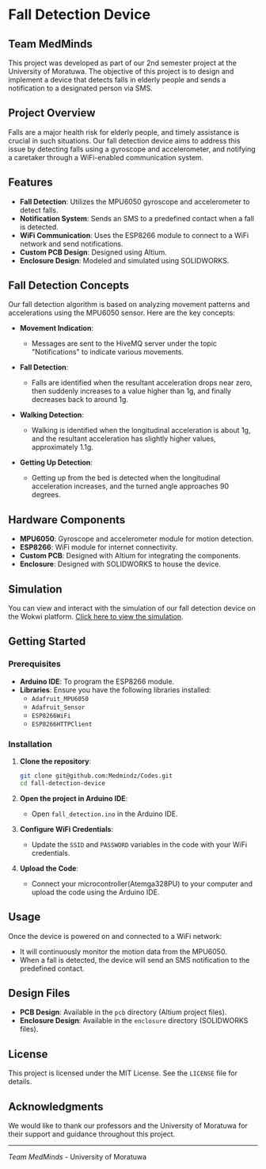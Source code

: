 # Fall Detection Device

## Team MedMinds

This project was developed as part of our 2nd semester project at the University of Moratuwa. The objective of this project is to design and implement a device that detects falls in elderly people and sends a notification to a designated person via SMS.

## Project Overview

Falls are a major health risk for elderly people, and timely assistance is crucial in such situations. Our fall detection device aims to address this issue by detecting falls using a gyroscope and accelerometer, and notifying a caretaker through a WiFi-enabled communication system.

## Features

- **Fall Detection**: Utilizes the MPU6050 gyroscope and accelerometer to detect falls.
- **Notification System**: Sends an SMS to a predefined contact when a fall is detected.
- **WiFi Communication**: Uses the ESP8266 module to connect to a WiFi network and send notifications.
- **Custom PCB Design**: Designed using Altium.
- **Enclosure Design**: Modeled and simulated using SOLIDWORKS.

## Fall Detection Concepts

Our fall detection algorithm is based on analyzing movement patterns and accelerations using the MPU6050 sensor. Here are the key concepts:

- **Movement Indication**: 
  - Messages are sent to the HiveMQ server under the topic "Notifications" to indicate various movements.

- **Fall Detection**:
  - Falls are identified when the resultant acceleration drops near zero, then suddenly increases to a value higher than 1g, and finally decreases back to around 1g.

- **Walking Detection**:
  - Walking is identified when the longitudinal acceleration is about 1g, and the resultant acceleration has slightly higher values, approximately 1.1g.

- **Getting Up Detection**:
  - Getting up from the bed is detected when the longitudinal acceleration increases, and the turned angle approaches 90 degrees.

## Hardware Components

- **MPU6050**: Gyroscope and accelerometer module for motion detection.
- **ESP8266**: WiFi module for internet connectivity.
- **Custom PCB**: Designed with Altium for integrating the components.
- **Enclosure**: Designed with SOLIDWORKS to house the device.

## Simulation

You can view and interact with the simulation of our fall detection device on the Wokwi platform. [Click here to view the simulation](https://wokwi.com/projects/382452706605097985).

## Getting Started

### Prerequisites

- **Arduino IDE**: To program the ESP8266 module.
- **Libraries**: Ensure you have the following libraries installed:
  - `Adafruit_MPU6050`
  - `Adafruit_Sensor`
  - `ESP8266WiFi`
  - `ESP8266HTTPClient`

### Installation

1. **Clone the repository**:
    ```bash
    git clone git@github.com:Medmindz/Codes.git
    cd fall-detection-device
    ```

2. **Open the project in Arduino IDE**:
    - Open `fall_detection.ino` in the Arduino IDE.

3. **Configure WiFi Credentials**:
    - Update the `SSID` and `PASSWORD` variables in the code with your WiFi credentials.

4. **Upload the Code**:
    - Connect your microcontroller(Atemga328PU) to your computer and upload the code using the Arduino IDE.

## Usage

Once the device is powered on and connected to a WiFi network:
- It will continuously monitor the motion data from the MPU6050.
- When a fall is detected, the device will send an SMS notification to the predefined contact.

## Design Files

- **PCB Design**: Available in the `pcb` directory (Altium project files).
- **Enclosure Design**: Available in the `enclosure` directory (SOLIDWORKS files).

## License

This project is licensed under the MIT License. See the `LICENSE` file for details.

## Acknowledgments

We would like to thank our professors and the University of Moratuwa for their support and guidance throughout this project.

---

*Team MedMinds* - University of Moratuwa
